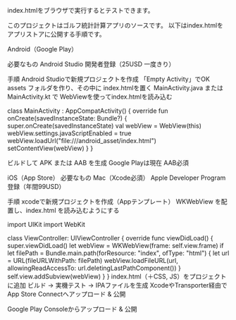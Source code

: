 index.htmlをブラウザで実行するとテストできます。


このプロジェクトはゴルフ統計計算アプリのソースです。
以下はindex.htmlをアプリストアに公開する手順です。

Android（Google Play）
>>>
必要なもの
 Android Studio
 開発者登録（25USD 一度きり）

手順
 Android Studioで新規プロジェクトを作成
 「Empty Activity」でOK
 assets フォルダを作り、その中に index.htmlを置く
 MainActivity.java または MainActivity.kt で WebViewを使ってindex.htmlを読み込む

 class MainActivity : AppCompatActivity() {
    override fun onCreate(savedInstanceState: Bundle?) {
        super.onCreate(savedInstanceState)
        val webView = WebView(this)
        webView.settings.javaScriptEnabled = true
        webView.loadUrl("file:///android_asset/index.html")
        setContentView(webView)
    }
}

ビルドして APK または AAB を生成
Google Playは現在 AAB必須

iOS（App Store）
必要なもの
 Mac（Xcode必須）
 Apple Developer Program 登録（年間99USD）

手順
 xcodeで新規プロジェクトを作成（Appテンプレート）
 WKWebView を配置し、index.html を読み込むようにする

 import UIKit
import WebKit

class ViewController: UIViewController {
    override func viewDidLoad() {
        super.viewDidLoad()
        let webView = WKWebView(frame: self.view.frame)
        if let filePath = Bundle.main.path(forResource: "index", ofType: "html") {
            let url = URL(fileURLWithPath: filePath)
            webView.loadFileURL(url, allowingReadAccessTo: url.deletingLastPathComponent())
        }
        self.view.addSubview(webView)
    }
}
index.html（＋CSS, JS）をプロジェクトに追加
ビルド → 実機テスト → IPAファイルを生成
XcodeやTransporter経由でApp Store Connectへアップロード & 公開

Google Play Consoleからアップロード & 公開
